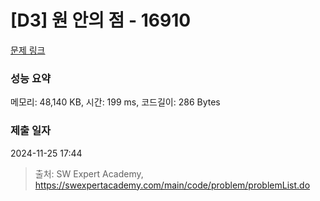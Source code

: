 # [D3] 원 안의 점 - 16910 

[문제 링크](https://swexpertacademy.com/main/code/problem/problemDetail.do?contestProbId=AYcllbDqUVgDFASR) 

### 성능 요약

메모리: 48,140 KB, 시간: 199 ms, 코드길이: 286 Bytes

### 제출 일자

2024-11-25 17:44



> 출처: SW Expert Academy, https://swexpertacademy.com/main/code/problem/problemList.do